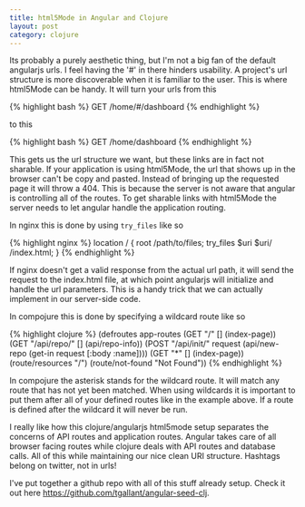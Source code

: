 ```yaml
---
title: html5Mode in Angular and Clojure
layout: post
category: clojure
---
```


Its probably a purely aesthetic thing, but I'm not a big fan of the
default angularjs urls. I feel having the '#' in there hinders
usability. A project's url structure is more discoverable when it is
familiar to the user. This is where html5Mode can be handy. It will
turn your urls from this

{% highlight bash %}
GET /home/#/dashboard
{% endhighlight %}

to this

{% highlight bash %}
GET /home/dashboard
{% endhighlight %}

This gets us the url structure we want, but these links are in fact
not sharable. If your application is using html5Mode, the url that
shows up in the browser can't be copy and pasted. Instead of bringing
up the requested page it will throw a 404. This is because the server
is not aware that angular is controlling all of the routes. To get
sharable links with html5Mode the server needs to let angular handle
the application routing.

In nginx this is done by using `try_files` like so

{% highlight nginx %}
location / {
  root /path/to/files;
  try_files $uri $uri/ /index.html;
}
{% endhighlight %}

If nginx doesn't get a valid response from the actual url path, it
will send the request to the index.html file, at which point angularjs
will initialize and handle the url parameters. This is a handy trick
that we can actually implement in our server-side code.

In compojure this is done by specifying a wildcard route like so

{% highlight clojure %}
(defroutes app-routes
  (GET "/" [] (index-page))
  (GET "/api/repo/" [] (api/repo-info))
  (POST "/api/init/" request (api/new-repo (get-in request [:body :name])))
  (GET "*" [] (index-page))
  (route/resources "/")
  (route/not-found "Not Found"))
{% endhighlight %}

In compojure the asterisk stands for the wildcard route. It will match
any route that has not yet been matched. When using wildcards it is
important to put them after all of your defined routes like in the
example above. If a route is defined after the wildcard it will never
be run.

I really like how this clojure/angularjs html5mode setup separates the
concerns of API routes and application routes. Angular takes care of
all browser facing routes while clojure deals with API routes and
database calls. All of this while maintaining our nice clean URI
structure. Hashtags belong on twitter, not in urls!

I've put together a github repo with all of this stuff already setup. Check it
out here <https://github.com/tgallant/angular-seed-clj>.

